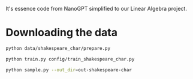 It's essence code from NanoGPT simplified to our Linear Algebra project.

# Downloading the data
```bash
python data/shakespeare_char/prepare.py
```

```bash
python train.py config/train_shakespeare_char.py
```

```bash
python sample.py --out_dir=out-shakespeare-char
```
